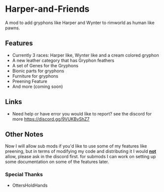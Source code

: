 # Harper-and-Friends
A mod to add gryphons like Harper and Wynter to rimworld as human like pawns.

## Features
+ Currently 3 races: Harper like, Wynter like and a cream colored gryphon
+ A new leather category that has Gryphon feathers
+ A set of Genes for the Gryphons
+ Bionic parts for gryphons 
+ Furniture for gryphons
+ Preening Feature
+ And more (coming soon)

## Links
- Need help or have error you would like to report? see the discord for more https://discord.gg/9VUKBvShZ7

## Other Notes
Now I will allow sub mods if you'd like to use some of my features like preening, but in terms of modifying my code and distributing it I would <ins>**not**</ins> allow, please ask in the discord first. for submods I can work on setting up some documentation on some of the features later.

### Special Thanks
- OttersHoldHands

